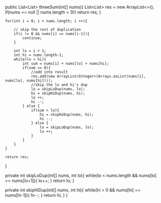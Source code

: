 

public List<List<Integer>> threeSum(int[] nums){
	List<List<Integer>> res = new ArrayList<>();
	if(nums == null || nums.length < 3){
		return res;
	}

	for(int i = 0; i < nums.length; i ++){

		// skip the rest of duplication
		if(i != 0 && nums[i] == nums[i-1]){
			continue;
		}

		int lo = i + 1;
		int hi = nums.length-1;
		while(lo < hi){
			int sum = nums[i] + nums[lo] + nums[hi];
			if(sum == 0){
				//add into result
				res.add(new ArrayList<Integer>(Arrays.asList(nums[i], nums[lo], nums[hi])));
				//skip the lo and hi's dup
				lo = skipLoDup(nums, lo);
				hi = skipHiDup(nums, hi);
				lo ++;
				hi --;
			} else {
				if(sum > lo){
					hi = skipHiDup(nums, hi);
					hi --;
				} else {
					lo = skipLoDup(nums, lo);
					lo ++;
				}
			}
		}
	}

	return res;
}

private int skipLoDup(int[] nums, int lo){
	while(lo < nums.length && nums[lo] == nums[lo+1]){
		lo++;
	}
	return lo;
}

private int skipHiDup(int[] nums, int hi){
	while(hi > 0 && nums[hi] == nums[hi-1]){
		hi--;
	}
	return hi;
}
}